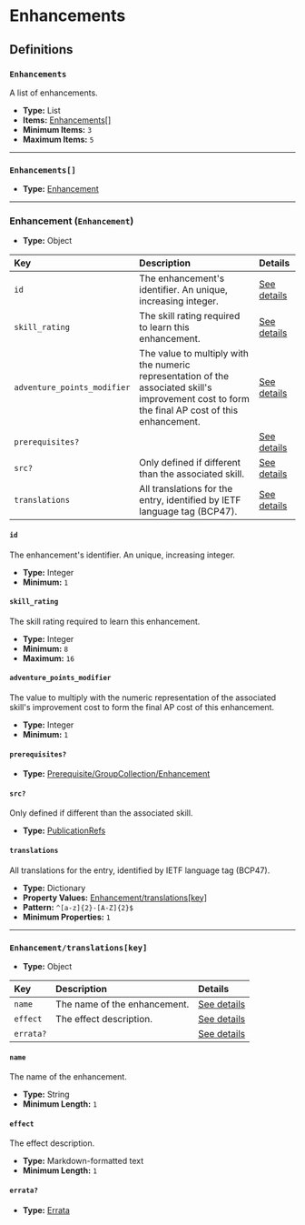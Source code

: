 # Enhancements

## Definitions

### <a name="Enhancements"></a> `Enhancements`

A list of enhancements.

- **Type:** List
- **Items:** <a href="#Enhancements[]">Enhancements[]</a>
- **Minimum Items:** `3`
- **Maximum Items:** `5`

---

### <a name="Enhancements[]"></a> `Enhancements[]`

- **Type:** <a href="#Enhancement">Enhancement</a>

---

### <a name="Enhancement"></a> Enhancement (`Enhancement`)

- **Type:** Object

Key | Description | Details
:-- | :-- | :--
`id` | The enhancement's identifier. An unique, increasing integer. | <a href="#Enhancement/id">See details</a>
`skill_rating` | The skill rating required to learn this enhancement. | <a href="#Enhancement/skill_rating">See details</a>
`adventure_points_modifier` | The value to multiply with the numeric representation of the associated skill's improvement cost to form the final AP cost of this enhancement. | <a href="#Enhancement/adventure_points_modifier">See details</a>
`prerequisites?` |  | <a href="#Enhancement/prerequisites">See details</a>
`src?` | Only defined if different than the associated skill. | <a href="#Enhancement/src">See details</a>
`translations` | All translations for the entry, identified by IETF language tag (BCP47). | <a href="#Enhancement/translations">See details</a>

#### <a name="Enhancement/id"></a> `id`

The enhancement's identifier. An unique, increasing integer.

- **Type:** Integer
- **Minimum:** `1`

#### <a name="Enhancement/skill_rating"></a> `skill_rating`

The skill rating required to learn this enhancement.

- **Type:** Integer
- **Minimum:** `8`
- **Maximum:** `16`

#### <a name="Enhancement/adventure_points_modifier"></a> `adventure_points_modifier`

The value to multiply with the numeric representation of the associated
skill's improvement cost to form the final AP cost of this enhancement.

- **Type:** Integer
- **Minimum:** `1`

#### <a name="Enhancement/prerequisites"></a> `prerequisites?`

- **Type:** <a href="./_Prerequisite.md#Prerequisite/GroupCollection/Enhancement">Prerequisite/GroupCollection/Enhancement</a>

#### <a name="Enhancement/src"></a> `src?`

Only defined if different than the associated skill.

- **Type:** <a href="./source/_PublicationRef.md#PublicationRefs">PublicationRefs</a>

#### <a name="Enhancement/translations"></a> `translations`

All translations for the entry, identified by IETF language tag (BCP47).

- **Type:** Dictionary
- **Property Values:** <a href="#Enhancement/translations[key]">Enhancement/translations[key]</a>
- **Pattern:** `^[a-z]{2}-[A-Z]{2}$`
- **Minimum Properties:** `1`

---

### <a name="Enhancement/translations[key]"></a> `Enhancement/translations[key]`

- **Type:** Object

Key | Description | Details
:-- | :-- | :--
`name` | The name of the enhancement. | <a href="#Enhancement/translations[key]/name">See details</a>
`effect` | The effect description. | <a href="#Enhancement/translations[key]/effect">See details</a>
`errata?` |  | <a href="#Enhancement/translations[key]/errata">See details</a>

#### <a name="Enhancement/translations[key]/name"></a> `name`

The name of the enhancement.

- **Type:** String
- **Minimum Length:** `1`

#### <a name="Enhancement/translations[key]/effect"></a> `effect`

The effect description.

- **Type:** Markdown-formatted text
- **Minimum Length:** `1`

#### <a name="Enhancement/translations[key]/errata"></a> `errata?`

- **Type:** <a href="./source/_Erratum.md#Errata">Errata</a>
